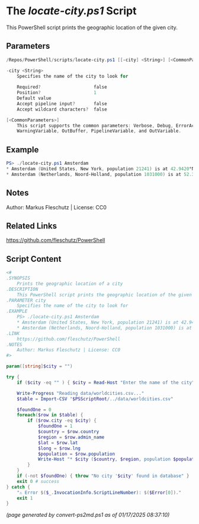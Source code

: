 The *locate-city.ps1* Script
===========================

This PowerShell script prints the geographic location of the given city.

Parameters
----------
```powershell
/Repos/PowerShell/scripts/locate-city.ps1 [[-city] <String>] [<CommonParameters>]

-city <String>
    Specifies the name of the city to look for
    
    Required?                    false
    Position?                    1
    Default value                
    Accept pipeline input?       false
    Accept wildcard characters?  false

[<CommonParameters>]
    This script supports the common parameters: Verbose, Debug, ErrorAction, ErrorVariable, WarningAction, 
    WarningVariable, OutBuffer, PipelineVariable, and OutVariable.
```

Example
-------
```powershell
PS> ./locate-city.ps1 Amsterdam
* Amsterdam (United States, New York, population 21241) is at 42.9420°N, -74.1907°W
* Amsterdam (Netherlands, Noord-Holland, population 1031000) is at 52.3500°N, 4.9166°W

```

Notes
-----
Author: Markus Fleschutz | License: CC0

Related Links
-------------
https://github.com/fleschutz/PowerShell

Script Content
--------------
```powershell
<#
.SYNOPSIS
	Prints the geographic location of a city
.DESCRIPTION
	This PowerShell script prints the geographic location of the given city.
.PARAMETER city
	Specifies the name of the city to look for
.EXAMPLE
	PS> ./locate-city.ps1 Amsterdam
	* Amsterdam (United States, New York, population 21241) is at 42.9420°N, -74.1907°W
	* Amsterdam (Netherlands, Noord-Holland, population 1031000) is at 52.3500°N, 4.9166°W
.LINK
	https://github.com/fleschutz/PowerShell
.NOTES
	Author: Markus Fleschutz | License: CC0
#>

param([string]$city = "")

try {
	if ($city -eq "" ) { $city = Read-Host "Enter the name of the city" }

	Write-Progress "Reading data/worldcities.csv..."
	$table = Import-CSV "$PSScriptRoot/../data/worldcities.csv"

	$foundOne = 0
	foreach($row in $table) {
		if ($row.city -eq $city) {
			$foundOne = 1
			$country = $row.country
			$region = $row.admin_name
			$lat = $row.lat
			$long = $row.lng
			$population = $row.population
			Write-Host "* $city ($country, $region, population $population) is at $lat°N, $long°W"
		}
	}
	if (-not $foundOne) { throw "No city '$city' found in database" }
	exit 0 # success
} catch {
	"⚠️ Error $($_.InvocationInfo.ScriptLineNumber): $($Error[0])."
	exit 1
}
```

*(page generated by convert-ps2md.ps1 as of 01/17/2025 08:37:10)*
